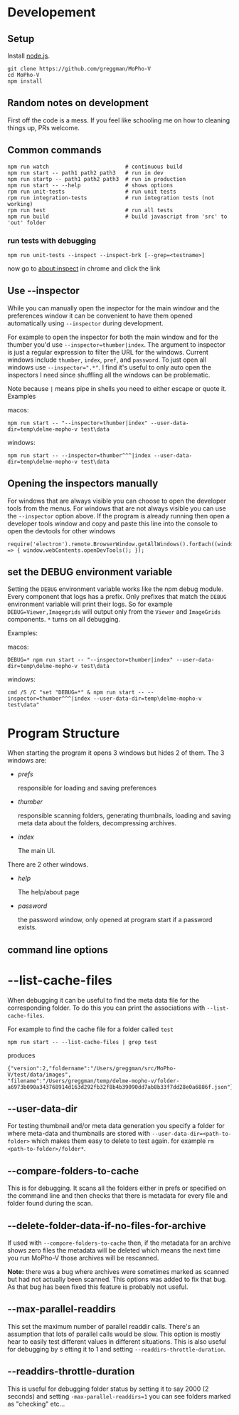 # Developement

## Setup

Install [node.js](https://nodejs.org).

    git clone https://github.com/greggman/MoPho-V
    cd MoPho-V
    npm install

## Random notes on development

First off the code is a mess. If you feel like schooling me on how to cleaning things up, PRs welcome.

## Common commands

    npm run watch                        # continuous build
    npm run start -- path1 path2 path3   # run in dev
    npm run startp -- path1 path2 path3  # run in production
    npm run start -- --help              # shows options
    rpm run unit-tests                   # run unit tests
    rpm run integration-tests            # run integration tests (not working)
    rpm run test                         # run all tests
    npm run build                        # build javascript from 'src' to 'out' folder

### run tests with debugging

    npm run unit-tests --inspect --inspect-brk [--grep=<testname>]

now go to [about:inspect](about:inspect) in chrome and click the link

## Use --inspector

While you can manually open the inspector for the main window and the preferences
window it can be convenient to have them opened automatically using `--inspector` during development.

For example to open the inspector for both the main window and for the thumber
you'd use `--inspector=thumber|index`. The argument to inspector is just a regular expression to
filter the URL for the windows. Current windows include `thumber`, `index`, `pref`, and `password`.
To just open all windows use `--inspector=".*"`. I find it's useful
to only auto open the inspectors I need since shuffling all the windows can be problematic.

Note because `|` means pipe in shells you need to either escape or quote it. Examples

macos:

```
npm run start -- "--inspector=thumber|index" --user-data-dir=temp\delme-mopho-v test\data
```

windows:

```
npm run start -- --inspector=thumber^^^|index --user-data-dir=temp\delme-mopho-v test\data
```

## Opening the inspectors manually

For windows that are always visible you can choose to open the developer tools from the menus. For windows
that are not always visible you can use the `--inspector` option above. If the program is already running
then open a developer tools window and copy and paste this line into the console to open the devtools for
other windows

```
require('electron').remote.BrowserWindow.getAllWindows().forEach((window) => { window.webContents.openDevTools(); });
```

## set the DEBUG environment variable

Setting the `DEBUG` environment variable works like the npm debug module.
Every component that logs has a prefix. Only prefixes that match the `DEBUG`
environment variable will print their logs. So for example `DEBUG=Viewer,Imagegrids`
will output only from the `Viewer` and `ImageGrids` components. `*` turns on
all debugging.

Examples:

macos:

```
DEBUG=* npm run start -- "--inspector=thumber|index" --user-data-dir=temp\delme-mopho-v test\data
```

windows:

```
cmd /S /C "set "DEBUG=*" & npm run start -- --inspector=thumber^^^|index --user-data-dir=temp\delme-mopho-v test\data"
```

# Program Structure

When starting the program it opens 3 windows but hides 2 of them.
The 3 windows are:

*   *prefs*

    responsible for loading and saving preferences

*   *thumber*

    responsible scanning folders, generating thumbnails, loading and
    saving meta data about the folders, decompressing archives.

*   *index*

    The main UI.

There are 2 other windows.

*   *help*

    The help/about page

*   *password*

    the password window, only opened at program start if a password exists.

## command line options

# --list-cache-files

When debugging it can be useful to find the meta data file for the corresponding
folder. To do this you can print the associations with `--list-cache-files`.

For example to find the cache file for a folder called `test`

    npm run start -- --list-cache-files | grep test

produces

    {"version":2,"foldername":"/Users/greggman/src/MoPho-V/test/data/images",
    "filename":"/Users/greggman/temp/delme-mopho-v/folder-a6973b090a343768914d163d292fb32f8b4b39090dd7ab8b33f7dd28e0a6886f.json"},

## --user-data-dir

For testing thumbnail and/or meta data generation you specify a folder
for where meta-data and thumbnails are stored with `--user-data-dir=<path-to-folder>` which makes them easy to delete to
test again. for example `rm <path-to-folder>/folder*`.

## --compare-folders-to-cache

This is for debugging. It scans all the folders either in prefs
or specified on the command line and then checks that there is
metadata for every file and folder found during the scan.

## --delete-folder-data-if-no-files-for-archive

If used with `--compore-folders-to-cache` then, if the metadata
for an archive shows zero files the metadata will be deleted
which means the next time you run MoPho-V those archives
will be rescanned.

**Note:** there was a bug where archives were sometimes
marked as scanned but had not actually been scanned. This 
options was added to fix that bug. As that bug has been fixed 
this feature is probably not useful.

## --max-parallel-readdirs

This set the maximum number of parallel readdir calls. There's
an assumption that lots of parallel calls would be slow. This
option is mostly hear to easily test different values in
different situations. This is also useful for debugging by s
etting it to 1 and setting `--readdirs-throttle-duration`.

## --readdirs-throttle-duration

This is useful for debugging folder status by setting
it to say 2000 (2 seconds) and setting `-max-parallel-readdirs=1`
you can see folders marked as "checking" etc...
